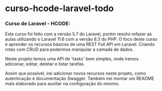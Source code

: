 # curso-hcode-laravel-todo
### Curso de Laravel - HCODE: 

Este curso foi feito com a versão 5.7 do Laravel, porém resolvi refazer as aulas utilizando o Laravel 11.6 com a versão 8.3 do PHP. 
O foco deste curso é aprender os recursos básicos de uma REST Full API em Laravel. Criando rotas com CRUD para podermos manipular a camada de dados.

Neste projeto temos uma API de 'tasks' bem simples, onde iremos adicionar, editar, deletar e listar tarefas.

Assim que possível, irei adicionar novos recursos neste projeto, como autenticação e documentação Swagger. Também irei montar um README mais elaborado para auxiliar na configuração do mesmo.
